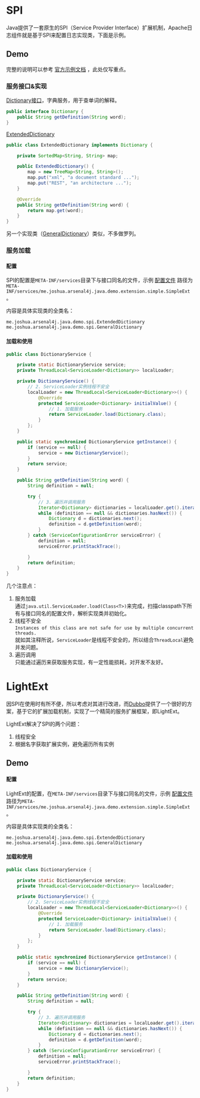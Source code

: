 # SPI

Java提供了一套原生的SPI（Service Provider Interface）扩展机制，Apache日志组件就是基于SPI来配置日志实现类，下面是示例。

## Demo

完整的说明可以参考 [官方示例文档](https://docs.oracle.com/javase/tutorial/ext/basics/spi.html) ，此处仅写重点。

### 服务接口&实现

[Dictionary接口](https://github.com/home4j/arsenal4j/tree/master/java/demo/src/test/java/me/joshua/arsenal4j/java/demo/spi/Dictionary.java)，字典服务，用于查单词的解释。

```java
public interface Dictionary {
    public String getDefinition(String word);
}
```

[ExtendedDictionary](https://github.com/home4j/arsenal4j/tree/master/java/demo/src/test/java/me/joshua/arsenal4j/java/demo/spi/ExtendedDictionary.java)

```java
public class ExtendedDictionary implements Dictionary {

	private SortedMap<String, String> map;

	public ExtendedDictionary() {
		map = new TreeMap<String, String>();
		map.put("xml", "a document standard ...");
		map.put("REST", "an architecture ...");
	}

	@Override
	public String getDefinition(String word) {
		return map.get(word);
	}
}
```

另一个实现类（[GeneralDictionary](https://github.com/home4j/arsenal4j/blob/master/java/demo/src/test/java/me/joshua/arsenal4j/java/demo/spi/GeneralDictionary.java)）类似，不多做罗列。

### 服务加载

#### 配置

SPI的配置是```META-INF/services```目录下与接口同名的文件，示例 [配置文件](https://github.com/home4j/arsenal4j/blob/master/java/demo/src/test/resources/META-INF/services/me.joshua.arsenal4j.java.demo.spi.Dictionary) 路径为```META-INF/services/me.joshua.arsenal4j.java.demo.extension.simple.SimpleExt```。

内容是具体实现类的全类名：
```
me.joshua.arsenal4j.java.demo.spi.ExtendedDictionary
me.joshua.arsenal4j.java.demo.spi.GeneralDictionary
```

#### 加载和使用

```java
public class DictionaryService {

	private static DictionaryService service;
	private ThreadLocal<ServiceLoader<Dictionary>> localLoader;

	private DictionaryService() {
		// 2. ServiceLoader实例线程不安全
		localLoader = new ThreadLocal<ServiceLoader<Dictionary>>() {
			@Override
			protected ServiceLoader<Dictionary> initialValue() {
				// 1. 加载服务
				return ServiceLoader.load(Dictionary.class);
			}
		};
	}

	public static synchronized DictionaryService getInstance() {
		if (service == null) {
			service = new DictionaryService();
		}
		return service;
	}

	public String getDefinition(String word) {
		String definition = null;

		try {
			// 3. 遍历并调用服务
			Iterator<Dictionary> dictionaries = localLoader.get().iterator();
			while (definition == null && dictionaries.hasNext()) {
				Dictionary d = dictionaries.next();
				definition = d.getDefinition(word);
			}
		} catch (ServiceConfigurationError serviceError) {
			definition = null;
			serviceError.printStackTrace();

		}
		return definition;
	}
}
```

几个注意点：

1. 服务加载<br/>
  通过```java.util.ServiceLoader.load(Class<T>)```来完成，扫描classpath下所有与接口同名的配置文件，解析实现类并初始化。
2. 线程不安全<br/>
  `Instances of this class are not safe for use by multiple concurrent threads. `<br/>
  就如其注释所说，`ServiceLoader`是线程不安全的，所以结合`ThreadLocal`避免并发问题。
3. 遍历调用<br/>
  只能通过遍历来获取服务实现，有一定性能损耗，对开发不友好。

# LightExt

因SPI在使用时有所不便，所以考虑对其进行改进，而[Dubbo](http://dubbo.io/)提供了一个很好的方案，基于它的扩展加载机制，实现了一个精简的服务扩展框架，即LightExt。

LightExt解决了SPI的两个问题：

1. 线程安全
2. 根据名字获取扩展实例，避免遍历所有实例

## Demo

#### 配置

LightExt的配置，在```META-INF/services```目录下与接口同名的文件，示例 [配置文件](https://github.com/joshuazhan/arsenal4j/blob/master/java/demo/src/main/resources/META-INF/services/me.joshua.arsenal4j.java.demo.spi.Dictionary) 路径为```META-INF/services/me.joshua.arsenal4j.java.demo.extension.simple.SimpleExt```。

内容是具体实现类的全类名：
```
me.joshua.arsenal4j.java.demo.spi.ExtendedDictionary
me.joshua.arsenal4j.java.demo.spi.GeneralDictionary
```

#### 加载和使用

```java
public class DictionaryService {

	private static DictionaryService service;
	private ThreadLocal<ServiceLoader<Dictionary>> localLoader;

	private DictionaryService() {
		// 2. ServiceLoader实例线程不安全
		localLoader = new ThreadLocal<ServiceLoader<Dictionary>>() {
			@Override
			protected ServiceLoader<Dictionary> initialValue() {
				// 1. 加载服务
				return ServiceLoader.load(Dictionary.class);
			}
		};
	}

	public static synchronized DictionaryService getInstance() {
		if (service == null) {
			service = new DictionaryService();
		}
		return service;
	}

	public String getDefinition(String word) {
		String definition = null;

		try {
			// 3. 遍历并调用服务
			Iterator<Dictionary> dictionaries = localLoader.get().iterator();
			while (definition == null && dictionaries.hasNext()) {
				Dictionary d = dictionaries.next();
				definition = d.getDefinition(word);
			}
		} catch (ServiceConfigurationError serviceError) {
			definition = null;
			serviceError.printStackTrace();

		}
		return definition;
	}
}
```